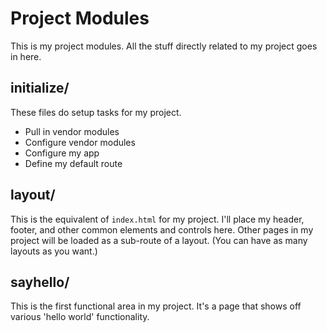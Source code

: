 # Project Modules
This is my project modules.  All the stuff directly related to my project goes in here.

## initialize/
These files do setup tasks for my project.

* Pull in vendor modules
* Configure vendor modules
* Configure my app
* Define my default route

## layout/
This is the equivalent of `index.html` for my project.
I'll place my header, footer, and other common elements and controls here.
Other pages in my project will be loaded as a sub-route of a layout.  (You can have as many layouts
as you want.)

## sayhello/
This is the first functional area in my project.  It's a page that shows off various 'hello world'
functionality.